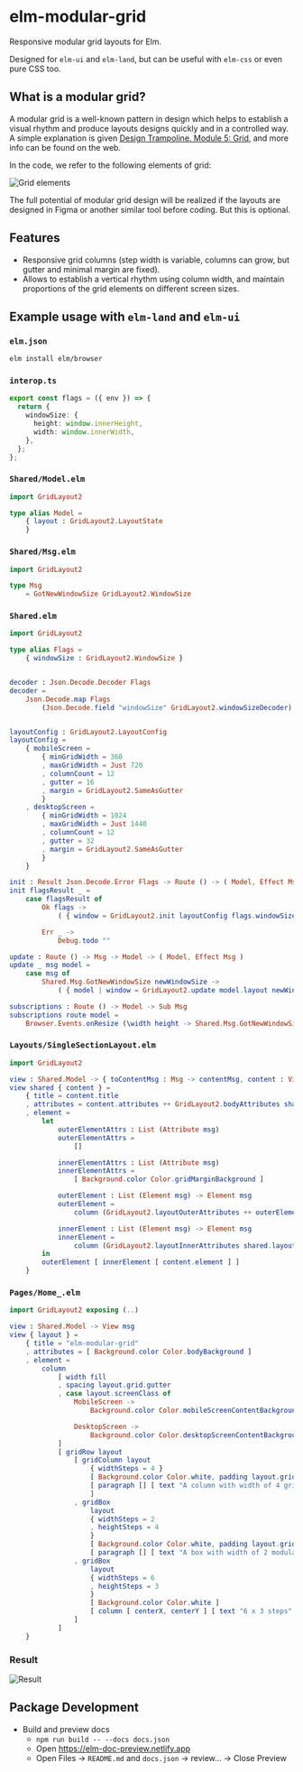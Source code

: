 # elm-modular-grid

Responsive modular grid layouts for Elm.

Designed for `elm-ui` and `elm-land`, but can be useful with `elm-css` or even pure CSS too.

## What is a modular grid?

A modular grid is a well-known pattern in design which helps to establish a visual rhythm and produce layouts designs quickly and in a controlled way. A simple explanation is given [Design Trampoline. Module 5: Grid](https://designtrampoline.org/module/grid/grid/), and more info can be found on the web.

In the code, we refer to the following elements of grid:

![Grid elements](https://github.com/vladimirlogachev/elm-modular-grid/blob/main/docs/grid-elements.svg?raw=true)

The full potential of modular grid design will be realized if the layouts are designed in Figma or another similar tool before coding. But this is optional.

## Features

- Responsive grid columns (step width is variable, columns can grow, but gutter and minimal margin are fixed).
- Allows to establish a vertical rhythm using column width, and maintain proportions of the grid elements on different screen sizes.

## Example usage with `elm-land` and `elm-ui`

### `elm.json`

```sh
elm install elm/browser
```

### `interop.ts`

```ts
export const flags = ({ env }) => {
  return {
    windowSize: {
      height: window.innerHeight,
      width: window.innerWidth,
    },
  };
};
```

### `Shared/Model.elm`

```elm
import GridLayout2

type alias Model =
    { layout : GridLayout2.LayoutState
    }

```

### `Shared/Msg.elm`

```elm
import GridLayout2

type Msg
    = GotNewWindowSize GridLayout2.WindowSize
```

### `Shared.elm`

```elm
import GridLayout2

type alias Flags =
    { windowSize : GridLayout2.WindowSize }


decoder : Json.Decode.Decoder Flags
decoder =
    Json.Decode.map Flags
        (Json.Decode.field "windowSize" GridLayout2.windowSizeDecoder)


layoutConfig : GridLayout2.LayoutConfig
layoutConfig =
    { mobileScreen =
        { minGridWidth = 360
        , maxGridWidth = Just 720
        , columnCount = 12
        , gutter = 16
        , margin = GridLayout2.SameAsGutter
        }
    , desktopScreen =
        { minGridWidth = 1024
        , maxGridWidth = Just 1440
        , columnCount = 12
        , gutter = 32
        , margin = GridLayout2.SameAsGutter
        }
    }

init : Result Json.Decode.Error Flags -> Route () -> ( Model, Effect Msg )
init flagsResult _ =
    case flagsResult of
        Ok flags ->
            ( { window = GridLayout2.init layoutConfig flags.windowSize } , Effect.none )

        Err _ ->
            Debug.todo ""

update : Route () -> Msg -> Model -> ( Model, Effect Msg )
update _ msg model =
    case msg of
        Shared.Msg.GotNewWindowSize newWindowSize ->
            ( { model | window = GridLayout2.update model.layout newWindowSize }, Effect.none )

subscriptions : Route () -> Model -> Sub Msg
subscriptions route model =
    Browser.Events.onResize (\width height -> Shared.Msg.GotNewWindowSize { width = width, height = height })
```

### `Layouts/SingleSectionLayout.elm`

```elm
import GridLayout2

view : Shared.Model -> { toContentMsg : Msg -> contentMsg, content : View contentMsg, model : Model } -> View contentMsg
view shared { content } =
    { title = content.title
    , attributes = content.attributes ++ GridLayout2.bodyAttributes shared.layout
    , element =
        let
            outerElementAttrs : List (Attribute msg)
            outerElementAttrs =
                []

            innerElementAttrs : List (Attribute msg)
            innerElementAttrs =
                [ Background.color Color.gridMarginBackground ]

            outerElement : List (Element msg) -> Element msg
            outerElement =
                column (GridLayout2.layoutOuterAttributes ++ outerElementAttrs)

            innerElement : List (Element msg) -> Element msg
            innerElement =
                column (GridLayout2.layoutInnerAttributes shared.layout ++ innerElementAttrs)
        in
        outerElement [ innerElement [ content.element ] ]
    }
```

### `Pages/Home_.elm`

```elm
import GridLayout2 exposing (..)

view : Shared.Model -> View msg
view { layout } =
    { title = "elm-modular-grid"
    , attributes = [ Background.color Color.bodyBackground ]
    , element =
        column
            [ width fill
            , spacing layout.grid.gutter
            , case layout.screenClass of
                MobileScreen ->
                    Background.color Color.mobileScreenContentBackground

                DesktopScreen ->
                    Background.color Color.desktopScreenContentBackground
            ]
            [ gridRow layout
                [ gridColumn layout
                    { widthSteps = 4 }
                    [ Background.color Color.white, padding layout.grid.gutter, alignTop ]
                    [ paragraph [] [ text "A column with width of 4 grid steps and an arbitrary height. " ]
                    ]
                , gridBox
                    layout
                    { widthSteps = 2
                    , heightSteps = 4
                    }
                    [ Background.color Color.white, padding layout.grid.gutter ]
                    [ paragraph [] [ text "A box with width of 2 modular grid steps and height of 4 steps, including gutters" ] ]
                , gridBox
                    layout
                    { widthSteps = 6
                    , heightSteps = 3
                    }
                    [ Background.color Color.white ]
                    [ column [ centerX, centerY ] [ text "6 x 3 steps" ] ]
                ]
            ]
    }
```

### Result

![Result](https://github.com/vladimirlogachev/elm-modular-grid/blob/main/docs/example-usage-result.jpg?raw=true)

## Package Development

- Build and preview docs
  - `npm run build -- --docs docs.json`
  - Open https://elm-doc-preview.netlify.app
  - Open Files -> `README.md` and `docs.json` -> review... -> Close Preview
